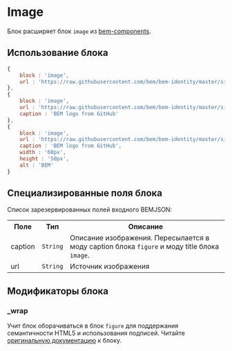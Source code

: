 # Image

Блок расширяет блок `image` из [bem-components](http://ru.bem.info/libs/bem-components/v2/).

## Использование блока

``` js
{
    block : 'image',
    url : 'https://raw.githubusercontent.com/bem/bem-identity/master/sign/sign.png'
},
{
    block : 'image',
    url : 'https://raw.githubusercontent.com/bem/bem-identity/master/sign/sign.png',
    caption : 'BEM logo from GitHub'
},
{
    block : 'image',
    url : 'https://raw.githubusercontent.com/bem/bem-identity/master/sign/sign.png',
    caption : 'BEM logo from GitHub',
    width : '60px',
    height : '50px',
    alt : 'BEM'
}
```

## Специализированные поля блока

Список зарезервированных полей входного BEMJSON:

<table>
    <tr>
        <th>Поле</th>
        <th>Тип</th>
        <th>Описание</th>
    </tr>
    <tr>
        <td>caption</td>
        <td>
            <code>String</code>
        </td>
        <td>Описание изображения. Пересылается в моду caption блока <code>figure</code> и моду title блока <code>image</code>.</td>
    </tr>
    <tr>
        <td>url</td>
        <td>
            <code>String</code>
        </td>
        <td>Источник изображения</td>
    </tr>
</table>

## Модификаторы блока

### _wrap

Учит блок оборачиваться в блок `figure` для поддержания семантичности HTML5 и использования подписей.
Читайте [оригинальную документацию](http://ru.bem.info/libs/bem-components/v2/desktop/image/) к блоку.
